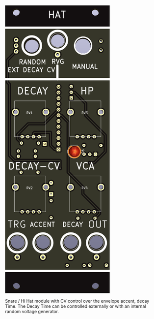 ![](https://raw.githubusercontent.com/Fihdi/Eurorack/main/Hat/Hat-Front.png)

Snare / Hi Hat module with CV control over the envelope accent, decay Time. The Decay Time can be controlled externally or with an internal random voltage generator.
